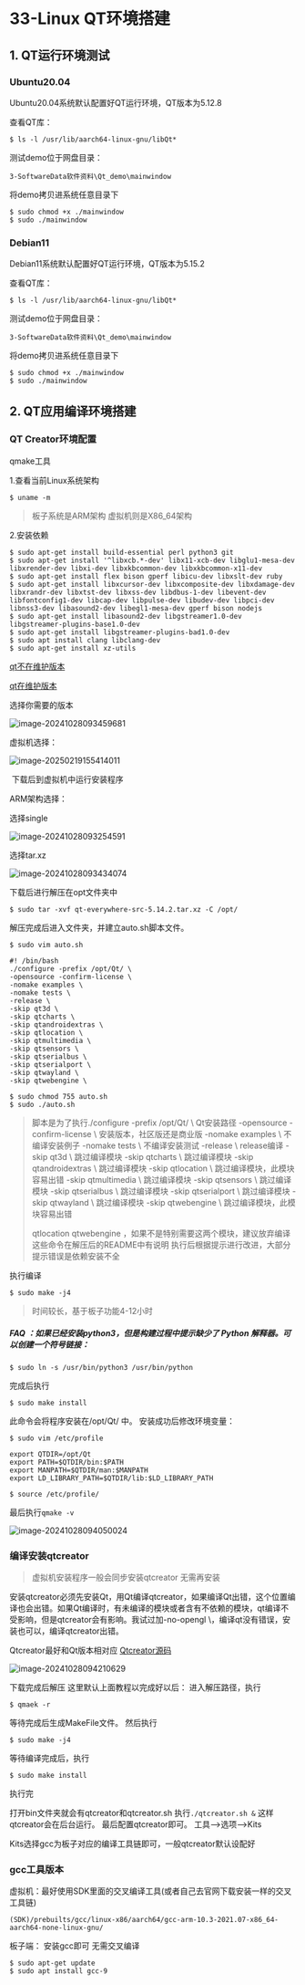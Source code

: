 # 33-Linux QT环境搭建



## 1. QT运行环境测试

### Ubuntu20.04

Ubuntu20.04系统默认配置好QT运行环境，QT版本为5.12.8

查看QT库：

```shell
$ ls -l /usr/lib/aarch64-linux-gnu/libQt*
```

测试demo位于网盘目录：

```
3-SoftwareData软件资料\Qt_demo\mainwindow
```

将demo拷贝进系统任意目录下

```shell
$ sudo chmod +x ./mainwindow
$ sudo ./mainwindow
```



### Debian11

Debian11系统默认配置好QT运行环境，QT版本为5.15.2

查看QT库：

```shell
$ ls -l /usr/lib/aarch64-linux-gnu/libQt*
```

测试demo位于网盘目录：

```
3-SoftwareData软件资料\Qt_demo\mainwindow
```

将demo拷贝进系统任意目录下

```shell
$ sudo chmod +x ./mainwindow
$ sudo ./mainwindow
```



## 2. QT应用编译环境搭建

### QT Creator环境配置

qmake工具

1.查看当前Linux系统架构 

```
$ uname -m 
```

> 板子系统是ARM架构 虚拟机则是X86_64架构



2.安装依赖

```
$ sudo apt-get install build-essential perl python3 git
$ sudo apt-get install '^libxcb.*-dev' libx11-xcb-dev libglu1-mesa-dev libxrender-dev libxi-dev libxkbcommon-dev libxkbcommon-x11-dev
$ sudo apt-get install flex bison gperf libicu-dev libxslt-dev ruby
$ sudo apt-get install libxcursor-dev libxcomposite-dev libxdamage-dev libxrandr-dev libxtst-dev libxss-dev libdbus-1-dev libevent-dev libfontconfig1-dev libcap-dev libpulse-dev libudev-dev libpci-dev libnss3-dev libasound2-dev libegl1-mesa-dev gperf bison nodejs
$ sudo apt-get install libasound2-dev libgstreamer1.0-dev libgstreamer-plugins-base1.0-dev 
$ sudo apt-get install libgstreamer-plugins-bad1.0-dev
$ sudo apt install clang libclang-dev
$ sudo apt-get install xz-utils
```

[qt不在维护版本](https://download.qt.io/new_archive/qt/)

[qt在维护版本](https://download.qt.io/official_releases/qt/)

选择你需要的版本

![image-20241028093459681](http://tanzhtanzh.oss-cn-shenzhen.aliyuncs.com/img/image-20241028093459681.png)

虚拟机选择：

![image-20250219155414011](http://tanzhtanzh.oss-cn-shenzhen.aliyuncs.com/img/image-20250219155414011.png)

​	下载后到虚拟机中运行安装程序

ARM架构选择：

选择single

![image-20241028093254591](http://tanzhtanzh.oss-cn-shenzhen.aliyuncs.com/img/image-20241028093254591.png)

选择tar.xz

![image-20241028093434074](http://tanzhtanzh.oss-cn-shenzhen.aliyuncs.com/img/image-20241028093434074.png)

下载后进行解压在opt文件夹中

```
$ sudo tar -xvf qt-everywhere-src-5.14.2.tar.xz -C /opt/
```

解压完成后进入文件夹，并建立auto.sh脚本文件。

```
$ sudo vim auto.sh
```

```
#! /bin/bash
./configure -prefix /opt/Qt/ \
-opensource -confirm-license \
-nomake examples \
-nomake tests \
-release \
-skip qt3d \
-skip qtcharts \
-skip qtandroidextras \
-skip qtlocation \
-skip qtmultimedia \
-skip qtsensors \
-skip qtserialbus \
-skip qtserialport \
-skip qtwayland \
-skip qtwebengine \

```

```
$ sudo chmod 755 auto.sh
$ sudo ./auto.sh
```

> 脚本是为了执行./configure
> -prefix /opt/Qt/ \ Qt安装路径
> -opensource -confirm-license \ 安装版本，社区版还是商业版
> -nomake examples \ 不编译安装例子
> -nomake tests \ 不编译安装测试
> -release \ release编译
> -skip qt3d \ 跳过编译模块
> -skip qtcharts \ 跳过编译模块
> -skip qtandroidextras \ 跳过编译模块
> -skip qtlocation \ 跳过编译模块，此模块容易出错
> -skip qtmultimedia \ 跳过编译模块
> -skip qtsensors \ 跳过编译模块
> -skip qtserialbus \ 跳过编译模块
> -skip qtserialport \ 跳过编译模块
> -skip qtwayland \ 跳过编译模块
> -skip qtwebengine \ 跳过编译模块，此模块容易出错
>
> qtlocation qtwebengine ，如果不是特别需要这两个模块，建议放弃编译
> 这些命令在解压后的README中有说明
> 执行后根据提示进行改进，大部分提示错误是依赖安装不全

执行编译

```
$ sudo make -j4
```

> 时间较长，基于板子功能4-12小时

##### FAQ ：如果已经安装python3，但是构建过程中提示缺少了 Python 解释器。可以创建一个符号链接：

```
$ sudo ln -s /usr/bin/python3 /usr/bin/python
```

完成后执行

```
$ sudo make install
```

此命令会将程序安装在/opt/Qt/ 中。
安装成功后修改环境变量：

```
$ sudo vim /etc/profile
```

```
export QTDIR=/opt/Qt
export PATH=$QTDIR/bin:$PATH
export MANPATH=$QTDIR/man:$MANPATH
export LD_LIBRARY_PATH=$QTDIR/lib:$LD_LIBRARY_PATH
```

```
$ source /etc/profile/
```

最后执行`qmake -v`

![image-20241028094050024](http://tanzhtanzh.oss-cn-shenzhen.aliyuncs.com/img/image-20241028094050024.png)

### 编译安装qtcreator

> 虚拟机安装程序一般会同步安装qtcreator 无需再安装 

安装qtcreator必须先安装Qt，用Qt编译qtcreator，如果编译Qt出错，这个位置编译也会出错。如果Qt编译时，有未编译的模块或者含有不依赖的模块，qt编译不受影响，但是qtcreator会有影响。我试过加-no-opengl \，编译qt没有错误，安装也可以，编译qtcreator出错。

Qtcreator最好和Qt版本相对应
[Qtcreator源码](https://download.qt.io/archive/qtcreator/)

![image-20241028094210629](http://tanzhtanzh.oss-cn-shenzhen.aliyuncs.com/img/image-20241028094210629.png)

下载完成后解压
这里默认上面教程以完成好以后：
进入解压路径，执行

```
$ qmaek -r
```

等待完成后生成MakeFile文件。
然后执行

```
$ sudo make -j4
```

等待编译完成后，执行

```
$ sudo make install
```

执行完

打开bin文件夹就会有qtcreator和qtcreator.sh
执行`./qtcreator.sh &`
这样qtcreator会在后台运行。
最后配置qtcreator即可。
工具—>选项—>Kits

Kits选择gcc为板子对应的编译工具链即可，一般qtcreator默认设配好

### gcc工具版本

虚拟机：最好使用SDK里面的交叉编译工具(或者自己去官网下载安装一样的交叉工具链)

```
(SDK)/prebuilts/gcc/linux-x86/aarch64/gcc-arm-10.3-2021.07-x86_64-aarch64-none-linux-gnu/
```

板子端： 安装gcc即可 无需交叉编译

```
$ sudo apt-get update
$ sudo apt install gcc-9
```













